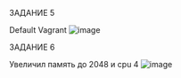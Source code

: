 ЗАДАНИЕ 5

Default Vagrant
![image](https://user-images.githubusercontent.com/65549218/141691110-c43be635-e633-477b-8b6c-aadce965ddb7.png)

ЗАДАНИЕ 6

Увеличил память до 2048 и cpu 4
![image](https://user-images.githubusercontent.com/65549218/141828120-c2326034-93a5-4652-baf6-a01eba77b6a3.png)
